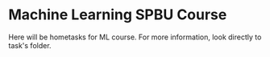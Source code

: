 # Machine Learning SPBU Course

Here will be hometasks for ML course. For more information, look directly to task's folder.
